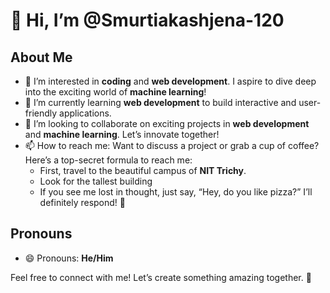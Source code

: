 # 👋 Hi, I’m @Smurtiakashjena-120

## About Me
- 👀 I’m interested in **coding** and **web development**. I aspire to dive deep into the exciting world of **machine learning**!
- 🌱 I’m currently learning **web development** to build interactive and user-friendly applications.
- 💞️ I’m looking to collaborate on exciting projects in **web development** and **machine learning**. Let’s innovate together!
- 📫 How to reach me: Want to discuss a project or grab a cup of coffee? Here’s a top-secret formula to reach me: 
  - First, travel to the beautiful campus of **NIT Trichy**. 
  - Look for the tallest building 
  - If you see me lost in thought, just say, “Hey, do you like pizza?” I’ll definitely respond! 🍕
  
## Pronouns
- 😄 Pronouns: **He/Him** 

Feel free to connect with me! Let’s create something amazing together. 🚀
